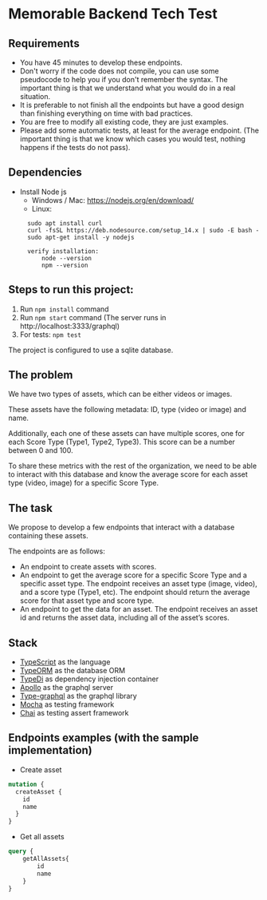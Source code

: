 # Memorable Backend Tech Test

## Requirements
- You have 45 minutes to develop these endpoints.
- Don't worry if the code does not compile, you can use some pseudocode to help you if you don't remember the syntax. 
The important thing is that we understand what you would do in a real situation.
- It is preferable to not finish all the endpoints but have a good design than finishing everything on time with bad practices.
- You are free to modify all existing code, they are just examples.
- Please add some automatic tests, at least for the average endpoint. (The important thing is that we know which cases you would test, nothing happens if the tests do not pass).


## Dependencies
- Install Node js
  - Windows / Mac: https://nodejs.org/en/download/
  - Linux: 
  ```
    sudo apt install curl
    curl -fsSL https://deb.nodesource.com/setup_14.x | sudo -E bash -
    sudo apt-get install -y nodejs
  
    verify installation:
        node --version
        npm --version
  ``` 


## Steps to run this project:

1. Run `npm install` command
2. Run `npm start` command (The server runs in http://localhost:3333/graphql)
3. For tests: `npm test`

The project is configured to use a sqlite database.


## The problem

We have two types of assets, which can be either videos or images. 

These assets have the following metadata: ID, type (video or image) and name. 

Additionally, each one of these assets can have multiple scores, one for each Score Type (Type1, Type2, Type3). 
This score can be a number between 0 and 100. 

To share these metrics with the rest of the organization, we need to be able to interact with this database and know 
the average score for each asset type (video, image) for a specific Score Type.


## The task
We propose to develop a few endpoints that interact with a database containing these assets. 

The endpoints are as follows:
- An endpoint to create assets with scores.
- An endpoint to get the average score for a specific Score Type and a specific asset type. 
The endpoint receives an asset type (image, video), and a score type (Type1, etc). 
The endpoint should return the average score for that asset type and score type.
- An endpoint to get the data for an asset. The endpoint receives an asset id and returns the asset data, including all of the asset’s scores.




## Stack
-   [TypeScript](https://www.typescriptlang.org) as the language
-   [TypeORM](https://typeorm.io/#/) as the database ORM
-   [TypeDi](https://github.com/typestack/typedi) as dependency injection container
-   [Apollo](https://www.apollographql.com/docs/) as the graphql server
-   [Type-graphql](https://typegraphql.com/) as the graphql library
-   [Mocha](https://mochajs.org/) as testing framework
-   [Chai](https://www.chaijs.com/) as testing assert framework


## Endpoints examples (with the sample implementation)
- Create asset
```graphql
mutation {
  createAsset {
    id
    name
  }
}
```

- Get all assets
```graphql
query {
    getAllAssets{
        id
        name
    }
}
```
